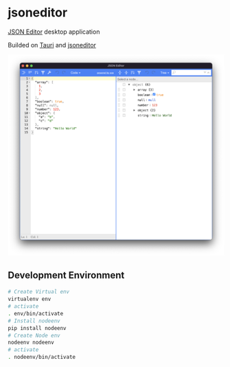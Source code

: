 # jsoneditor

[JSON Editor](https://github.com/josdejong/jsoneditor) desktop application

Builded on [Tauri](https://tauri.studio/en/) and [jsoneditor](https://github.com/josdejong/jsoneditor)

![Preview](doc/preview.png)
## Development Environment

```sh
# Create Virtual env
virtualenv env
# activate
. env/bin/activate
# Install nodeenv
pip install nodeenv
# Create Node env
nodeenv nodeenv
# activate
. nodeenv/bin/activate

```
